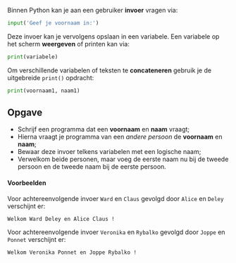 Binnen Python kan je aan een gebruiker **invoer** vragen via:

```python
input('Geef je voornaam in:')
```

Deze invoer kan je vervolgens opslaan in een variabele. Een variabele op het scherm **weergeven** of printen kan via:

```python
print(variabele)
```

Om verschillende variabelen of teksten te **concateneren** gebruik je de uitgebreide `print()` opdracht:

```python
print(voornaam1, naam1)
```

## Opgave
- Schrijf een programma dat een **voornaam** en **naam** vraagt;
- Hierna vraagt je programma van een *andere persoon* de **voornaam** en **naam**;
- Bewaar deze invoer telkens variabelen met een logische naam; 
- Verwelkom beide personen, maar voeg de eerste naam nu bij de tweede persoon en de tweede naam bij de eerste persoon.


#### Voorbeelden

Voor achtereenvolgende invoer `Ward` en `Claus` gevolgd door `Alice` en `Deley` verschijnt er:
```
Welkom Ward Deley en Alice Claus !
```

Voor achtereenvolgende invoer `Veronika` en `Rybalko` gevolgd door `Joppe` en `Ponnet` verschijnt er:
```
Welkom Veronika Ponnet en Joppe Rybalko !
```